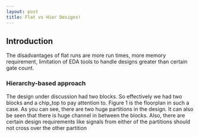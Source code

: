 ```yaml
---
layout: post
title: Flat vs Hier Designs!
---
```


## Introduction
The disadvantages of flat runs are more run times, more memory requirement, limitation of EDA tools to handle designs greater than certain gate count.

### Hierarchy-based approach
The design under discussion had two blocks. So effectively we had two blocks and a chip_top to pay attention to. Figure 1 is the floorplan in such a case. As you can see, there are two huge partitions in the design. It can also be seen that there is huge channel in between the blocks. Also, there are certain design requirements like signals from either of the partitions should not cross over the other partition
